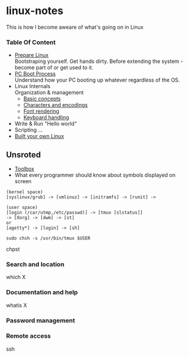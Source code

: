 # linux-notes
This is how I become aweare of what's going on in Linux

### Table Of Content
* [Prepare Linux](https://github.com/timfayz/simply-linux) <br>
Bootstraping yourself. Get hands dirty. Before extending the system - become part of or get used to it. 
* [PC Boot Process](pages/pc-boot.md) <br>
Understand how your PC booting up whatever regardless of the OS.
* Linux Internals <br>
Organization & management
    * [Basic concepts](pages/basic-concepts.md)
    * [Characters and encodings](pages/charset-encoding.md)
    * [Font rendering](pages/font-rendering.md)
    * [Keyboard handling](pages/keyboard-handling.md)
* Write & Run "Hello world"
* Scripting
...
* [Built your own Linux](http://www.linuxfromscratch.org/blfs/)



## Unsroted
* [Toolbox](pages/toolbox.md)
* What every programmer should know about symbols displayed on screen
```
(kernel space)
[syslinux/grub] -> [vmlinuz] -> [initramfs] -> [runit] ->

(user space)
[login (/car/utmp,/etc/passwd)] -> [tmux [slstatus]]
-> [Xorg] -> [dwm] -> [st]
or
[agetty*] -> [login] -> [sh]

sudo chsh -s /usr/bin/tmux $USER
```
chpst

### Search and location
which X

### Documentation and help
whatis X

### Password management
### Remote access
ssh
```
